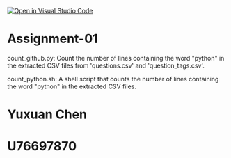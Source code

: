 [![Open in Visual Studio Code](https://classroom.github.com/assets/open-in-vscode-2e0aaae1b6195c2367325f4f02e2d04e9abb55f0b24a779b69b11b9e10269abc.svg)](https://classroom.github.com/online_ide?assignment_repo_id=18109536&assignment_repo_type=AssignmentRepo)
# Assignment-01
count_github.py: Count the number of lines containing the word "python" in the extracted CSV files from 'questions.csv' and 'question_tags.csv'.

count_python.sh: A shell script that counts the number of lines containing the word "python" in the extracted CSV files.
# Yuxuan Chen 
# U76697870